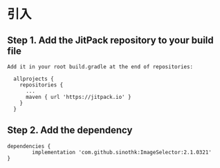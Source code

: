 
# 引入
  ## Step 1. Add the JitPack repository to your build file
    Add it in your root build.gradle at the end of repositories:

      allprojects {
        repositories {
          ...
          maven { url 'https://jitpack.io' }
        }
      }
      
  ## Step 2. Add the dependency

    dependencies {
            implementation 'com.github.sinothk:ImageSelector:2.1.0321'
    }

